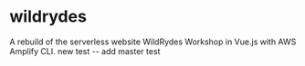 # wildrydes

A rebuild of the serverless website WildRydes Workshop in Vue.js with AWS Amplify CLI.
new test -- add master
test